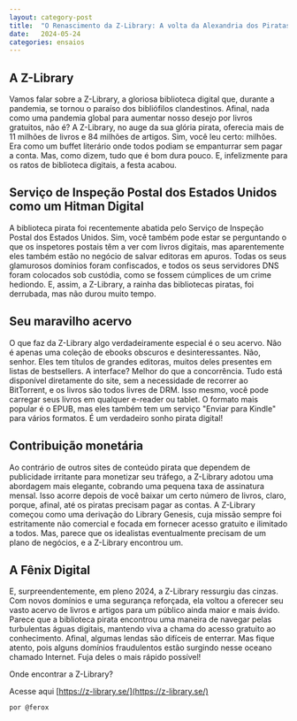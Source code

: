 ```yaml
---
layout: category-post
title:  "O Renascimento da Z-Library: A volta da Alexandria dos Piratas"
date:   2024-05-24
categories: ensaios
---
```


## A Z-Library
Vamos falar sobre a Z-Library, a gloriosa biblioteca digital que, durante a pandemia, se tornou o paraíso dos bibliófilos clandestinos. Afinal, nada como uma pandemia global para aumentar nosso desejo por livros gratuitos, não é? A Z-Library, no auge da sua glória pirata, oferecia mais de 11 milhões de livros e 84 milhões de artigos. Sim, você leu certo: milhões. Era como um buffet literário onde todos podiam se empanturrar sem pagar a conta. Mas, como dizem, tudo que é bom dura pouco. E, infelizmente para os ratos de biblioteca digitais, a festa acabou.

## Serviço de Inspeção Postal dos Estados Unidos como um Hitman Digital
A biblioteca pirata foi recentemente abatida pelo Serviço de Inspeção Postal dos Estados Unidos. Sim, você também pode estar se perguntando o que os inspetores postais têm a ver com livros digitais, mas aparentemente eles também estão no negócio de salvar editoras em apuros. Todas os seus glamurosos domínios foram confiscados, e todos os seus servidores DNS foram colocados sob custódia, como se fossem cúmplices de um crime hediondo. E, assim, a Z-Library, a rainha das bibliotecas piratas, foi derrubada, mas não durou muito tempo.

## Seu maravilho acervo
O que faz da Z-Library algo verdadeiramente especial é o seu acervo. Não é apenas uma coleção de ebooks obscuros e desinteressantes. Não, senhor. Eles tem títulos de grandes editoras, muitos deles presentes em listas de bestsellers. A interface? Melhor do que a concorrência. Tudo está disponível diretamente do site, sem a necessidade de recorrer ao BitTorrent, e os livros são todos livres de DRM. Isso mesmo, você pode carregar seus livros em qualquer e-reader ou tablet. O formato mais popular é o EPUB, mas eles também tem um serviço "Enviar para Kindle" para vários formatos. É um verdadeiro sonho pirata digital!

## Contribuição monetária
Ao contrário de outros sites de conteúdo pirata que dependem de publicidade irritante para monetizar seu tráfego, a Z-Library adotou uma abordagem mais elegante, cobrando uma pequena taxa de assinatura mensal. Isso acorre depois de você baixar um certo número de livros, claro, porque, afinal, até os piratas precisam pagar as contas. A Z-Library começou como uma derivação do Library Genesis, cuja missão sempre foi estritamente não comercial e focada em fornecer acesso gratuito e ilimitado a todos. Mas, parece que os idealistas eventualmente precisam de um plano de negócios, e a Z-Library encontrou um.

## A Fênix Digital
E, surpreendentemente, em pleno 2024, a Z-Library ressurgiu das cinzas. Com novos domínios e uma segurança reforçada, ela voltou a oferecer seu vasto acervo de livros e artigos para um público ainda maior e mais ávido. Parece que a biblioteca pirata encontrou uma maneira de navegar pelas turbulentas águas digitais, mantendo viva a chama do acesso gratuito ao conhecimento. Afinal, algumas lendas são difíceis de enterrar. Mas fique atento, pois alguns domínios fraudulentos estão surgindo nesse oceano chamado Internet. Fuja deles o mais rápido possível!

Onde encontrar a Z-Library?

Acesse aqui [https://z-library.se/](https://z-library.se/)

```html
por @ferox
```
